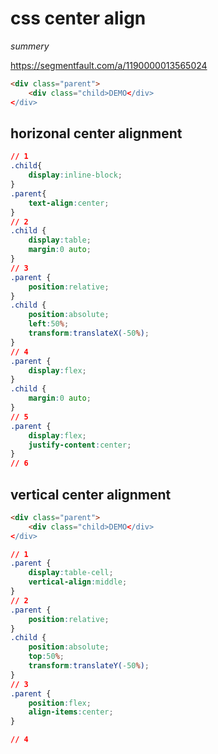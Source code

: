 # css center align
*summery*

https://segmentfault.com/a/1190000013565024
 
```html
<div class="parent">
    <div class="child>DEMO</div>
</div>
```
## horizonal center alignment

```css
// 1
.child{
    display:inline-block;
}
.parent{
    text-align:center;
}
// 2
.child {
    display:table;
    margin:0 auto;
}
// 3
.parent {
    position:relative;
}
.child {
    position:absolute;
    left:50%;
    transform:translateX(-50%);
}
// 4
.parent {
    display:flex;
}
.child {
    margin:0 auto;
}
// 5
.parent {
    display:flex;
    justify-content:center;
}
// 6

```
## vertical center alignment 
```html
<div class="parent">
    <div class="child>DEMO</div>
</div>
```
```css
// 1
.parent {
    display:table-cell;
    vertical-align:middle;
}
// 2
.parent {
    position:relative;
}
.child {
    position:absolute;
    top:50%;
    transform:translateY(-50%);
}
// 3
.parent {
    position:flex;
    align-items:center;
}

// 4

```